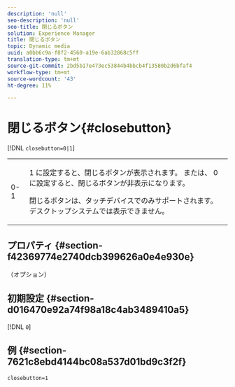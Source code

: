 ```yaml
---
description: 'null'
seo-description: 'null'
seo-title: 閉じるボタン
solution: Experience Manager
title: 閉じるボタン
topic: Dynamic media
uuid: a0bb6c9a-f8f2-4560-a19e-6ab32868c5ff
translation-type: tm+mt
source-git-commit: 2bd5b17e473ec53844b4bbcb4f13580b2d6bfaf4
workflow-type: tm+mt
source-wordcount: '43'
ht-degree: 11%

---
```



# 閉じるボタン{#closebutton}

[!DNL `closebutton=0|1`]

<table id="table_9B98C97485DD4DEB8A6ECBCE8DF6B886"> 
 <tbody> 
  <tr> 
   <td colname="col1"> <p> <span class="codeph"> 0-1  </span> </p> </td> 
   <td colname="col2"> <p><span class="codeph"> 1 </span>に設定すると、閉じるボタンが表示されます。 または、<span class="codeph"> 0 </span>に設定すると、閉じるボタンが非表示になります。 </p> <p>閉じるボタンは、タッチデバイスでのみサポートされます。デスクトップシステムでは表示できません。 </p> </td> 
  </tr> 
 </tbody> 
</table>

## プロパティ {#section-f42369774e2740dcb399626a0e4e930e}

（オプション）

## 初期設定 {#section-d016470e92a74f98a18c4ab3489410a5}

[!DNL `0`]

## 例 {#section-7621c8ebd4144bc08a537d01bd9c3f2f}

```
closebutton=1
```

